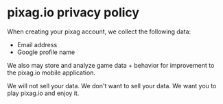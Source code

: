 pixag.io privacy policy
=======================

When creating your pixag account, we collect the following data:
- Email address
- Google profile name

We also may store and analyze game data + behavior for improvement to the pixag.io mobile application.

We will not sell your data. We don't want to sell your data. We want you to play pixag.io and enjoy it.  
